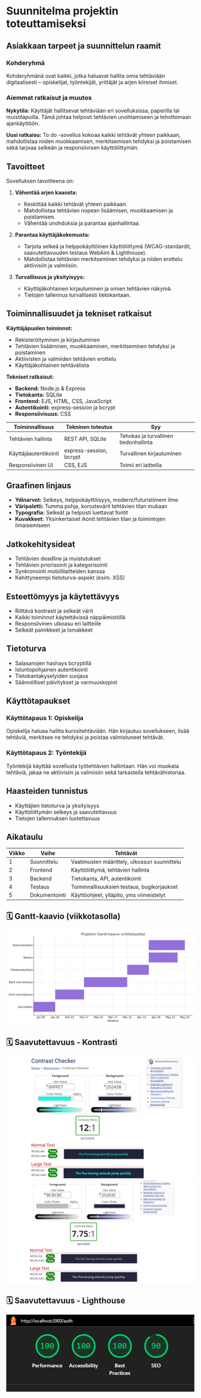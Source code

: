 # Suunnitelma projektin toteuttamiseksi

## Asiakkaan tarpeet ja suunnittelun raamit

### Kohderyhmä

Kohderyhmänä ovat kaikki, jotka haluavat hallita omia tehtäviään digitaalisesti – opiskelijat, työntekijät, yrittäjät ja arjen kiireiset ihmiset.

### Aiemmat ratkaisut ja muutos

**Nykytila:** Käyttäjät hallitsevat tehtäviään eri sovelluksissa, paperilla tai muistilapuilla. Tämä johtaa helposti tehtävien unohtamiseen ja tehottomaan ajankäyttöön.

**Uusi ratkaisu:** To do -sovellus kokoaa kaikki tehtävät yhteen paikkaan, mahdollistaa niiden muokkaamisen, merkitsemisen tehdyksi ja poistamisen sekä tarjoaa selkeän ja responsiivisen käyttöliittymän.

## Tavoitteet

Sovelluksen tavoitteena on:

1. **Vähentää arjen kaaosta:**
   - Keskittää kaikki tehtävät yhteen paikkaan.
   - Mahdollistaa tehtävien nopean lisäämisen, muokkaamisen ja poistamisen.
   - Vähentää unohduksia ja parantaa ajanhallintaa.

2. **Parantaa käyttäjäkokemusta:**
   - Tarjota selkeä ja helppokäyttöinen käyttöliittymä (WCAG-standardit, saavutettavuuden testaus WebAim & Lighthouse).
   - Mahdollistaa tehtävien merkitseminen tehdyksi ja niiden erottelu aktiivisiin ja valmiisiin.

3. **Turvallisuus ja yksityisyys:**
   - Käyttäjäkohtainen kirjautuminen ja omien tehtävien näkymä.
   - Tietojen tallennus turvallisesti tietokantaan.

## Toiminnallisuudet ja tekniset ratkaisut

**Käyttäjäpuolen toiminnot:**

- Rekisteröityminen ja kirjautuminen
- Tehtävien lisääminen, muokkaaminen, merkitseminen tehdyksi ja poistaminen
- Aktiivisten ja valmiiden tehtävien erottelu
- Käyttäjäkohtainen tehtävälista

**Tekniset ratkaisut:**

- **Backend:** Node.js & Express
- **Tietokanta:** SQLite
- **Frontend:** EJS, HTML, CSS, JavaScript
- **Autentikointi:** express-session ja bcrypt
- **Responsiivisuus:** CSS

| Toiminnallisuus | Tekninen toteutus | Syy |
|---|---|---|
| Tehtävien hallinta | REST API, SQLite | Tehokas ja turvallinen tiedonhallinta |
| Käyttäjäautentikointi | express-session, bcrypt | Turvallinen kirjautuminen |
| Responsiivinen UI | CSS, EJS | Toimii eri laitteilla |

## Graafinen linjaus

- **Ydinarvot:** Selkeys, helppokäyttöisyys, moderni/futuristimem ilme
- **Väripaletti:** Tumma pohja, korostevärit tehtävien tilan mukaan
- **Typografia:** Selkeät ja helposti luettavat fontit
- **Kuvakkeet:** Yksinkertaiset ikonit tehtävien tilan ja toimintojen ilmaisemiseen

## Jatkokehitysideat

- Tehtävien deadline ja muistutukset
- Tehtävien priorisointi ja kategorisointi
- Synkronointi mobiililaitteiden kanssa
- Kehittyneempi tietoturva-aspekt (esim. XSS)

## Esteettömyys ja käytettävyys

- Riittävä kontrasti ja selkeät värit
- Kaikki toiminnot käytettävissä näppäimistöllä
- Responsiivinen ulkoasu eri laitteille
- Selkeät painikkeet ja lomakkeet

## Tietoturva

- Salasanojen hashays bcryptillä
- Istuntopohjainen autentikointi
- Tietokantakyselyiden suojaus
- Säännölliset päivitykset ja varmuuskopiot

## Käyttötapaukset

### Käyttötapaus 1: Opiskelija

Opiskelija haluaa hallita kurssitehtäviään. Hän kirjautuu sovellukseen, lisää tehtäviä, merkitsee ne tehdyksi ja poistaa valmistuneet tehtävät.

### Käyttötapaus 2: Työntekijä

Työntekijä käyttää sovellusta työtehtävien hallintaan. Hän voi muokata tehtäviä, jakaa ne aktiivisiin ja valmiisiin sekä tarkastella tehtävähistoriaa.

## Haasteiden tunnistus

- Käyttäjien tietoturva ja yksityisyys
- Käyttöliittymän selkeys ja saavutettavuus
- Tietojen tallennuksen luotettavuus

## Aikataulu

| Viikko | Vaihe | Tehtävät |
|---|---|---|
| 1 | Suunnittelu | Vaatimusten määrittely, ulkoasun suunnittelu |
| 2 | Frontend | Käyttöliittymä, tehtävien hallinta |
| 3 | Backend | Tietokanta, API, autentikointi |
| 4 | Testaus | Toiminnallisuuksien testaus, bugikorjaukset |
| 5 | Dokumentointi | Käyttöohjeet, ylläpito, yms viimeistelyt


## 🗓 Gantt-kaavio (viikkotasolla)

![Gantt-kaavio](../kuvat/gantt_kuva_viikkotasolla.png)


## 🗓 Saavutettavuus - Kontrasti

![Värikontrasti](../kuvat/color.PNG)
![Värikontrasti](../kuvat/color2.PNG)


## 🗓 Saavutettavuus - Lighthouse

![Värikontrasti](../kuvat/lighthouse.PNG)
